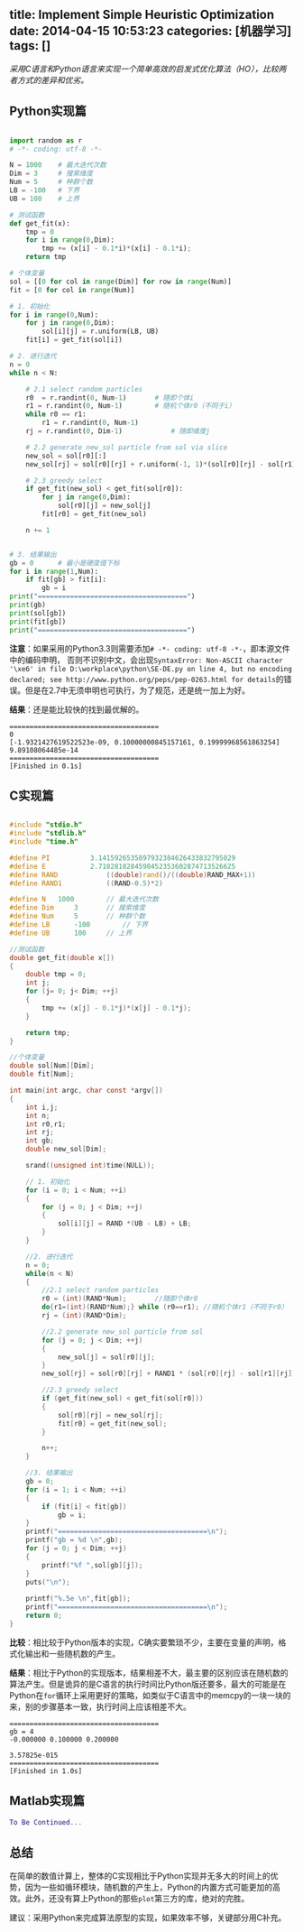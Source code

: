 title: Implement Simple Heuristic Optimization
date: 2014-04-15 10:53:23
categories: [机器学习]
tags: []
---


*采用C语言和Python语言来实现一个简单高效的启发式优化算法（HO），比较两者方式的差异和优劣。*

<!-- more -->


## Python实现篇

```python

import random as r
# -*- coding: utf-8 -*-

N = 1000	# 最大迭代次数
Dim = 3 	# 搜索维度
Num = 5 	# 种群个数
LB = -100	# 下界
UB = 100	# 上界

# 测试函数
def get_fit(x):
	tmp = 0
	for i in range(0,Dim):
		tmp += (x[i] - 0.1*i)*(x[i] - 0.1*i);
	return tmp

# 个体变量
sol = [[0 for col in range(Dim)] for row in range(Num)]
fit = [0 for col in range(Num)]

# 1. 初始化
for i in range(0,Num):
	for j in range(0,Dim):
		sol[i][j] = r.uniform(LB, UB)
	fit[i] = get_fit(sol[i])

# 2. 进行迭代
n = 0
while n < N:

	# 2.1 select random particles
	r0  = r.randint(0, Num-1)		# 随即个体i
	r1 = r.randint(0, Num-1)		# 随机个体r0（不同于i）
	while r0 == r1:
		r1 = r.randint(0, Num-1)
	rj = r.randint(0, Dim-1)			# 随即维度j

	# 2.2 generate new_sol particle from sol via slice
	new_sol = sol[r0][:]
	new_sol[rj] = sol[r0][rj] + r.uniform(-1, 1)*(sol[r0][rj] - sol[r1][rj])

	# 2.3 greedy select
	if get_fit(new_sol) < get_fit(sol[r0]):
		for j in range(0,Dim):
			sol[r0][j] = new_sol[j]
		fit[r0] = get_fit(new_sol)

	n += 1


# 3. 结果输出
gb = 0		# 最小是硬度值下标
for i in range(1,Num):
	if fit[gb] > fit[i]:
		gb = i
print("=====================================")
print(gb)
print(sol[gb])
print(fit[gb])
print("=====================================")


```
**注意**：如果采用的Python3.3则需要添加`# -*- coding: utf-8 -*-`，即本源文件中的编码申明，
否则不识别中文，会出现`SyntaxError: Non-ASCII character '\xe6' in file D:\workplace\python\SE-DE.py on line 4, but no encoding declared; see http://www.python.org/peps/pep-0263.html for details`的错误。但是在2.7中无须申明也可执行，为了规范，还是统一加上为好。

**结果**：还是能比较快的找到最优解的。
```
=====================================
0
[-1.9321427619522523e-09, 0.10000000845157161, 0.19999968561863254]
9.89108064485e-14
=====================================
[Finished in 0.1s]
```

## C实现篇

```c

#include "stdio.h"
#include "stdlib.h"
#include "time.h"

#define PI			3.1415926535897932384626433832795029
#define E			2.7182818284590452353602874713526625
#define RAND			((double)rand()/((double)RAND_MAX+1))
#define RAND1			((RAND-0.5)*2)

#define N  	1000	    // 最大迭代次数
#define Dim  	3 	    // 搜索维度
#define Num  	5 	    // 种群个数
#define LB  	-100        // 下界
#define UB  	100	    // 上界

//测试函数
double get_fit(double x[])
{
	double tmp = 0;
	int j;
	for (j= 0; j< Dim; ++j)
	{
		tmp += (x[j] - 0.1*j)*(x[j] - 0.1*j);
	}

	return tmp;
}

//个体变量
double sol[Num][Dim];
double fit[Num];

int main(int argc, char const *argv[])
{
	int i,j;
	int n;
	int r0,r1;
	int rj;
	int gb;
	double new_sol[Dim];

	srand((unsigned int)time(NULL));

	// 1. 初始化
	for (i = 0; i < Num; ++i)
	{
		for (j = 0; j < Dim; ++j)
		{
			sol[i][j] = RAND *(UB - LB) + LB;
		}
	}

	//2. 进行迭代
	n = 0;
	while(n < N)
	{
		//2.1 select random particles
		r0 = (int)(RAND*Num);		//随即个体r0
		do{r1=(int)(RAND*Num);} while (r0==r1);	//随机个体r1（不同于r0）
		rj = (int)(RAND*Dim);

		//2.2 generate new_sol particle from sol
		for (j = 0; j < Dim; ++j)
		{
			new_sol[j] = sol[r0][j];
		}
		new_sol[rj] = sol[r0][rj] + RAND1 * (sol[r0][rj] - sol[r1][rj]);

		//2.3 greedy select
		if (get_fit(new_sol) < get_fit(sol[r0]))
		{
			sol[r0][rj] = new_sol[rj];
			fit[r0] = get_fit(new_sol);
		}

		n++;
	}

	//3. 结果输出
	gb = 0;
	for (i = 1; i < Num; ++i)
	{
		if (fit[i] < fit[gb])
			gb = i;
	}
	printf("=====================================\n");
	printf("gb = %d \n",gb);
	for (j = 0; j < Dim; ++j)
	{
		printf("%f ",sol[gb][j]);
	}
	puts("\n");
	
	printf("%.5e \n",fit[gb]);
	printf("=====================================\n");
	return 0;
}


```
**比较**：相比较于Python版本的实现，C确实要繁琐不少，主要在变量的声明，格式化输出和一些随机数的产生。


**结果**：相比于Python的实现版本，结果相差不大，最主要的区别应该在随机数的算法产生。但是诡异的是C语言的执行时间比Python版还要多，最大的可能是在Python在`for`循环上采用更好的策略，如类似于C语言中的memcpy的一块一块的来，别的步骤基本一致，执行时间上应该相差不大。
```
=====================================
gb = 4 
-0.000000 0.100000 0.200000 

3.57825e-015 
=====================================
[Finished in 1.0s]
```

## Matlab实现篇
```matlab
To Be Continued...
```

## 总结

在简单的数值计算上，整体的C实现相比于Python实现并无多大的时间上的优势，因为一些如循环模块，随机数的产生上，Python的内置方式可能更加的高效。此外，还没有算上Python的那些`plot`第三方的库，绝对的完胜。

建议：采用Python来完成算法原型的实现，如果效率不够，关键部分用C补充。

